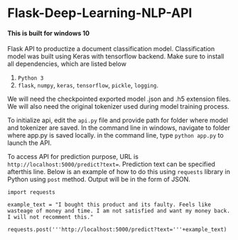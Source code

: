 # Flask-Deep-Learning-NLP-API

#### This is built for windows 10

Flask API to productize a document classification model. Classification model was built using Keras with tensorflow backend.
Make sure to install all dependencies, which are listed below
1) `Python 3`
2) `flask`, `numpy`, `keras`, `tensorflow`, `pickle`, `logging`.

We will need the checkpointed exported model .json and .h5 extension files. We will also need the original tokenizer used during model training process.

To initialize api, edit the `api.py` file and provide path for folder where model and tokenizer are saved. In the command line in windows, navigate to folder where app.py is saved locally. in the command line, type `python app.py` to launch the API.

To access API for prediction purpose, URL is `http://localhost:5000/predict?text=`. Prediction text can be specified afterthis line. Below is an example of how to do this using `requests` library in Python using `post` method. Output will be in the form of JSON.

`import requests`

`example_text = "I bought this product and its faulty. Feels like wasteage of money and time. I am not satisfied and want my money back. I will not recomment this."`

`requests.post('''http://localhost:5000/predict?text='''+example_text)`
